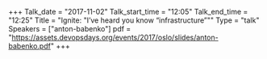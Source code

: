 +++
Talk_date = "2017-11-02"
Talk_start_time = "12:05"
Talk_end_time = "12:25"
Title = "Ignite: \"I’ve heard you know “infrastructure”\""
Type = "talk"
Speakers = ["anton-babenko"]
pdf = "https://assets.devopsdays.org/events/2017/oslo/slides/anton-babenko.pdf"
+++


